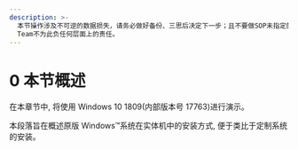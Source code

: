 ```yaml
---
description: >-
  本节操作涉及不可逆的数据损失，请务必做好备份、三思后决定下一步；且不要做SOP未指定的动作，因没有备份、额外操作导致的数据丢失，Blessing
  Team不为此负任何层面上的责任。
---
```


# 0 本节概述

在本章节中, 将使用 Windows 10 1809\(内部版本号 17763\)进行演示。

本段落旨在概述原版 Windows™系统在实体机中的安装方式, 便于类比于定制系统的安装。



